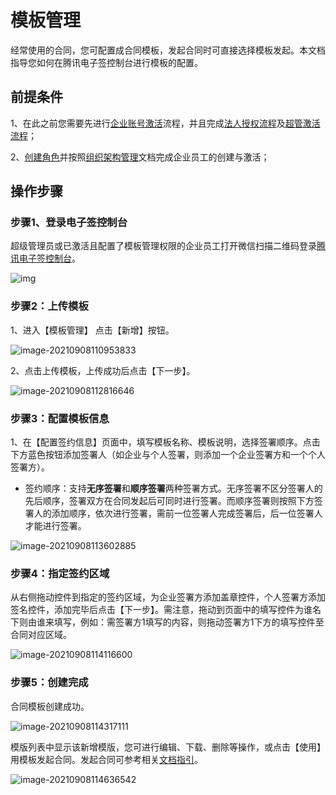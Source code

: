 # 模板管理

经常使用的合同，您可配置成合同模板，发起合同时可直接选择模板发起。本文档指导您如何在腾讯电子签控制台进行模板的配置。

## 前提条件

1、在此之前您需要先进行[企业账号激活](https://github.com/dreamerkeeper/mytest/blob/master/企业账号文档)流程，并且完成[法人授权流程](https://github.com/dreamerkeeper/mytest/blob/master/企业账号文档)及[超管激活流程](https://github.com/dreamerkeeper/mytest/blob/master/企业账号文档)；

2、[创建角色](链接到角色管理文档)并按照[组织架构管理](https://cloud.tencent.com/document/product/1323/58495)文档完成企业员工的创建与激活；

## 操作步骤

### 步骤1、登录电子签控制台

超级管理员或已激活且配置了模板管理权限的企业员工打开微信扫描二维码登录[腾讯电子签控制台](https://ess.tencent.com/)。

![img](https://main.qcloudimg.com/raw/76e8f4a498372d70edb95505262dee21.png)

### 步骤2：上传模板

1、进入【模板管理】 点击【新增】按钮。

![image-20210908110953833](https://main.qcloudimg.com/raw/e41f7478e1fbc5bce9b1c478b92937d8.png)

2、点击上传模板，上传成功后点击【下一步】。

![image-20210908112816646](https://main.qcloudimg.com/raw/b0ef416a25930f26f1d659e96d0de110.png)

### 步骤3：配置模板信息

1、在【配置签约信息】页面中，填写模板名称、模板说明，选择签署顺序。点击下方蓝色按钮添加签署人（如企业与个人签署，则添加一个企业签署方和一个个人签署方）。

- 签约顺序：支持**无序签署**和**顺序签署**两种签署方式。无序签署不区分签署人的先后顺序，签署双方在合同发起后可同时进行签署。而顺序签署则按照下方签署人的添加顺序，依次进行签署，需前一位签署人完成签署后，后一位签署人才能进行签署。

![image-20210908113602885](https://main.qcloudimg.com/raw/f1975fcd6e2c62456889dcbf96359a68.png)

### 步骤4：指定签约区域

从右侧拖动控件到指定的签约区域，为企业签署方添加盖章控件，个人签署方添加签名控件，添加完毕后点击【下一步】。需注意，拖动到页面中的填写控件为谁名下则由谁来填写，例如：需签署方1填写的内容，则拖动签署方1下方的填写控件至合同对应区域。

![image-20210908114116600](https://main.qcloudimg.com/raw/8cdac873ce0d8441ff92b10d43f9a400.png)

### 步骤5：创建完成

合同模板创建成功。

![image-20210908114317111](https://main.qcloudimg.com/raw/a2112074e4d2daadf77f80c035ef1ade.png)

模版列表中显示该新增模版，您可进行编辑、下载、删除等操作，或点击【使用】用模板发起合同。发起合同可参考相关[文档指引](链接到发起合同文档)。

![image-20210908114636542](https://main.qcloudimg.com/raw/e3fcc88f2815785adbd0afbecc6aa313.png)